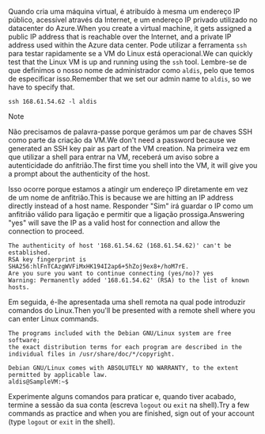 <span data-ttu-id="1b52b-101">Quando cria uma máquina virtual, é atribuído à mesma um endereço IP público, acessível através da Internet, e um endereço IP privado utilizado no datacenter do Azure.</span><span class="sxs-lookup"><span data-stu-id="1b52b-101">When you create a virtual machine, it gets assigned a public IP address that is reachable over the Internet, and a private IP address used within the Azure data center.</span></span> <span data-ttu-id="1b52b-102">Pode utilizar a ferramenta `ssh` para testar rapidamente se a VM do Linux está operacional.</span><span class="sxs-lookup"><span data-stu-id="1b52b-102">We can quickly test that the Linux VM is up and running using the `ssh` tool.</span></span> <span data-ttu-id="1b52b-103">Lembre-se de que definimos o nosso nome de administrador como `aldis`, pelo que temos de especificar isso.</span><span class="sxs-lookup"><span data-stu-id="1b52b-103">Remember that we set our admin name to `aldis`, so we have to specify that.</span></span>

```azurecli
ssh 168.61.54.62 -l aldis
```

> [!NOTE]
> <span data-ttu-id="1b52b-104">Não precisamos de palavra-passe porque gerámos um par de chaves SSH como parte da criação da VM.</span><span class="sxs-lookup"><span data-stu-id="1b52b-104">We don't need a password because we generated an SSH key pair as part of the VM creation.</span></span> <span data-ttu-id="1b52b-105">Na primeira vez em que utilizar a shell para entrar na VM, receberá um aviso sobre a autenticidade do anfitrião.</span><span class="sxs-lookup"><span data-stu-id="1b52b-105">The first time you shell into the VM, it will give you a prompt about the authenticity of the host.</span></span> 
> 
> <span data-ttu-id="1b52b-106">Isso ocorre porque estamos a atingir um endereço IP diretamente em vez de um nome de anfitrião.</span><span class="sxs-lookup"><span data-stu-id="1b52b-106">This is because we are hitting an IP address directly instead of a host name.</span></span> <span data-ttu-id="1b52b-107">Responder "Sim" irá guardar o IP como um anfitrião válido para ligação e permitir que a ligação prossiga.</span><span class="sxs-lookup"><span data-stu-id="1b52b-107">Answering "yes" will save the IP as a valid host for connection and allow the connection to proceed.</span></span>

```
The authenticity of host '168.61.54.62 (168.61.54.62)' can't be established.
RSA key fingerprint is SHA256:hlFnTCAzgWVFiMxHK194I2ap6+5hZoj9ex8+/hoM7rE.
Are you sure you want to continue connecting (yes/no)? yes
Warning: Permanently added '168.61.54.62' (RSA) to the list of known hosts.
```

<span data-ttu-id="1b52b-108">Em seguida, é-lhe apresentada uma shell remota na qual pode introduzir comandos do Linux.</span><span class="sxs-lookup"><span data-stu-id="1b52b-108">Then you'll be presented with a remote shell where you can enter Linux commands.</span></span>

```
The programs included with the Debian GNU/Linux system are free software;
the exact distribution terms for each program are described in the
individual files in /usr/share/doc/*/copyright.

Debian GNU/Linux comes with ABSOLUTELY NO WARRANTY, to the extent
permitted by applicable law.
aldis@SampleVM:~$
```

<span data-ttu-id="1b52b-109">Experimente alguns comandos para praticar e, quando tiver acabado, termine a sessão da sua conta (escreva `logout` ou `exit` na shell).</span><span class="sxs-lookup"><span data-stu-id="1b52b-109">Try a few commands as practice and when you are finished, sign out of your account (type `logout` or `exit` in the shell).</span></span>